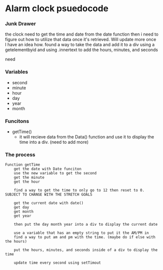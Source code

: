# Alarm clock psuedocode
### Junk Drawer
the clock need to get the time and date from the date function then i need to figure out how to utilize that data once it's retrieved. Will update more once I have an idea how. found a way to take the data and add it to a div using a getelementbyid and using .innertext to add the hours, minutes, and seconds

need 

### Variables
- second
- minute
- hour
- day
- year
- month

### Funcitons
- getTime()
  - it will recieve data from the Data() function and use it to display the time into a div. (need to add more)


### The process
~~~
Function getTime
    get the date with Date funciton
    use the new variable to get the second
    get the minute
    get the hour

    find a way to get the time to only go to 12 then reset to 0. SUBJECT TO CHANGE WITH THE STRETCH GOALS

    get the current date with date()
    get day
    get month
    get year
    
    then put the day month year into a div to display the current date

    use a variable that has an empty string to put it the AM/PM in
    find a way to put am and pm with the time. (maybe do if else with the hours)

    put the hours, minutes, and seconds inside of a div to display the time

    update time every second using setTimout
~~~
    